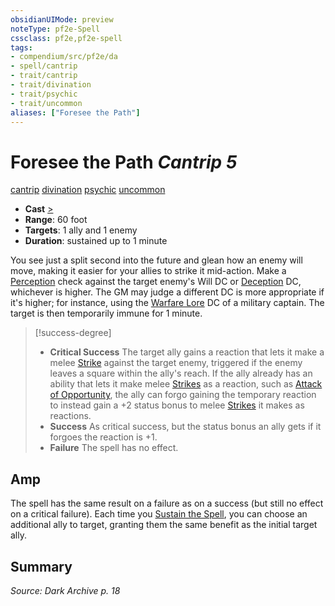 ```yaml
---
obsidianUIMode: preview
noteType: pf2e-Spell
cssclass: pf2e,pf2e-spell
tags:
- compendium/src/pf2e/da
- spell/cantrip
- trait/cantrip
- trait/divination
- trait/psychic
- trait/uncommon
aliases: ["Foresee the Path"]
---
```

# Foresee the Path *Cantrip 5*   
[cantrip](rules/traits/cantrip.md "Cantrip Spell Trait")  [divination](rules/traits/divination.md "Divination School Trait")  [psychic](rules/traits/psychic-da.md "Psychic Class Trait")  [uncommon](rules/traits/uncommon.md "Uncommon Rarity Trait")  

- **Cast** [>](rules/core-rulebook/chapter-9-playing-the-game.md#Actions "Single Action") 
- **Range**: 60 foot
- **Targets**: 1 ally and 1 enemy
- **Duration**: sustained up to 1 minute

You see just a split second into the future and glean how an enemy will move, making it easier for your allies to strike it mid-action. Make a [Perception](compendium/skills.md#Perception) check against the target enemy's Will DC or [Deception](compendium/skills.md#Deception) DC, whichever is higher. The GM may judge a different DC is more appropriate if it's higher; for instance, using the [Warfare Lore](compendium/skills.md#Lore) DC of a military captain. The target is then temporarily immune for 1 minute.

> [!success-degree] 
> - **Critical Success** The target ally gains a reaction that lets it make a melee [Strike](rules/actions/strike.md) against the target enemy, triggered if the enemy leaves a square within the ally's reach. If the ally already has an ability that lets it make melee [Strikes](rules/actions/strike.md) as a reaction, such as [Attack of Opportunity](rules/actions/attack-of-opportunity.md), the ally can forgo gaining the temporary reaction to instead gain a +2 status bonus to melee [Strikes](rules/actions/strike.md) it makes as reactions.
> - **Success** As critical success, but the status bonus an ally gets if it forgoes the reaction is +1.
> - **Failure** The spell has no effect.

## Amp

The spell has the same result on a failure as on a success (but still no effect on a critical failure). Each time you [Sustain the Spell](rules/actions/sustain-a-spell.md), you can choose an additional ally to target, granting them the same benefit as the initial target ally.

## Summary

*Source: Dark Archive p. 18*